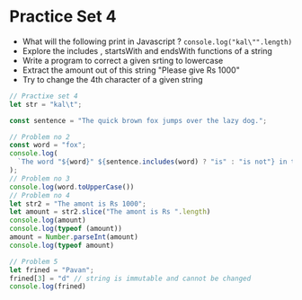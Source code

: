 # Practice Set 4

- What will the following print in Javascript ? `console.log("kal\"".length)`
- Explore the includes , startsWith and endsWith functions of a string
- Write a program to correct a given srting to lowercase
- Extract the amount out of this string "Please give Rs 1000"
- Try to change the 4th character of a given string 

```js
// Practixe set 4
let str = "kal\t";

const sentence = "The quick brown fox jumps over the lazy dog.";

// Problem no 2
const word = "fox";
console.log(
  `The word "${word}" ${sentence.includes(word) ? "is" : "is not"} in the sentence`,
);
// Problem no 3
console.log(word.toUpperCase())
// Problem no 4
let str2 = "The amont is Rs 1000";
let amount = str2.slice("The amont is Rs ".length)
console.log(amount)
console.log(typeof (amount))
amount = Number.parseInt(amount)
console.log(typeof amount)

// Problem 5
let frined = "Pavan";
frined[3] = "d" // string is immutable and cannot be changed
console.log(frined)
```